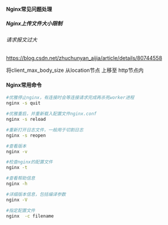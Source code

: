 #### Nginx常见问题处理

##### Nginx上传文件大小限制

###### 请求报文过大

https://blog.csdn.net/zhuchunyan_aijia/article/details/80744558

将client_max_body_size 从location节点 上移至 http节点内



#### Nginx常用命令   

```bash
#优雅停止nginx，有连接时会等连接请求完成再杀死worker进程  
nginx -s quit     

#优雅重启，并重新载入配置文件nginx.conf
nginx -s reload

#重新打开日志文件，一般用于切割日志
nginx -s reopen   

#查看版本
nginx -v      

#检查nginx的配置文件
nginx -t       

#查看帮助信息
nginx -h      

#详细版本信息，包括编译参数 
nginx -V    

#指定配置文件
nginx  -c filename  
```


